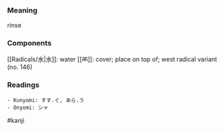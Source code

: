 ### Meaning

rinse

### Components

[[Radicals/水|水]]: water [[襾]]: cover; place on top of; west radical variant (no. 146)

### Readings

```
- Kunyomi: すす.ぐ, あら.う
- Onyomi: シャ
```

#kanji